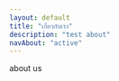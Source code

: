 ```yaml
---
layout: default
title: "เกี่ยวกับเรา"
description: "test about"
navAbout: "active"
---
```

<div class="col-md-12">about us</div>